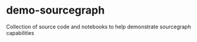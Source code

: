 # demo-sourcegraph

Collection of source code and notebooks to help demonstrate sourcegraph capabilities
